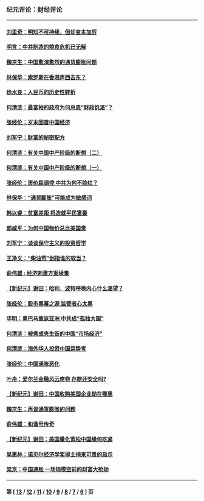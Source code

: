 ### 纪元评论：财经评论
---
#### [刘孟奇：明知不可持续，但却变本加厉](../../pages/nsc1026/n3129281.md) 
#### [明言：中共制造的粮食危机已无解](../../pages/nsc1026/n3128523.md) 
#### [魏京生：中国愈演愈烈的通货膨胀问题](../../pages/nsc1026/n3127477.md) 
#### [林保华：索罗斯在香港声西击东？](../../pages/nsc1026/n3127222.md) 
#### [徐水良：人民币的历史性转折](../../pages/nsc1026/n3126604.md) 
#### [何清涟：最富裕的政府为何总患“财政饥渴”？](../../pages/nsc1026/n3126353.md) 
#### [张经伦：岁末回首中国经济](../../pages/nsc1026/n3125201.md) 
#### [刘军宁：财富的秘密配方](../../pages/nsc1026/n3124682.md) 
#### [何清涟：有关中国中产阶级的断想（二）](../../pages/nsc1026/n3120405.md) 
#### [何清涟：有关中国中产阶级的断想（一）](../../pages/nsc1026/n3120331.md) 
#### [张经伦：房价扁调控 中共为何不脸红？](../../pages/nsc1026/n3119714.md) 
#### [林保华：“通货膨胀”可能成为敏感词](../../pages/nsc1026/n3119161.md) 
#### [韩以睿：贫富差距   将造就平民富豪](../../pages/nsc1026/n3116929.md) 
#### [郎咸平：为何中国物价总比美国贵](../../pages/nsc1026/n3116573.md) 
#### [刘军宁：谈谈保守主义的投资哲学](../../pages/nsc1026/n3113683.md) 
#### [王净文：“柴油荒”剑指谁的软当？](../../pages/nsc1026/n3112164.md) 
#### [俞伟雄 :  经济刺激方案续集](../../pages/nsc1026/n3109401.md) 
#### [【新纪元】谢田：哈利．波特呼唤内心什么渴望？](../../pages/nsc1026/n3109361.md) 
#### [张经伦：股市黑幕之源 监管者心太黑](../../pages/nsc1026/n3105867.md) 
#### [华明：奥巴马重返亚洲 中共成“孤独大国”](../../pages/nsc1026/n3103448.md) 
#### [何清涟：被煮成夹生饭的中国“市场经济”](../../pages/nsc1026/n3102809.md) 
#### [何清涟：海外华人投资中国运势考](../../pages/nsc1026/n3100651.md) 
#### [张经伦：中国通胀恶化](../../pages/nsc1026/n3100106.md) 
#### [叶舟：爱尔兰金融风云席卷   存款还安全吗?](../../pages/nsc1026/n3099746.md) 
#### [【新纪元】谢田：中国收购美国企业拗在哪里](../../pages/nsc1026/n3099471.md) 
#### [魏京生：再谈通货膨胀的问题](../../pages/nsc1026/n3093981.md) 
#### [俞伟雄：和谐号传奇](../../pages/nsc1026/n3091965.md) 
#### [【新纪元】谢田：美国量化宽松中国缘何吃紧](../../pages/nsc1026/n3090537.md) 
#### [吴惠林：诺贝尔经济学奖得主捎来可贵的启示](../../pages/nsc1026/n3088921.md) 
#### [梁京：中国通胀 一场规模空前的财富大抢劫](../../pages/nsc1026/n3087259.md) 

---
#### 第 [ [13](./13.md) / [12](./12.md) / [11](./11.md) / [10](./10.md) / [9](./9.md) / [8](./8.md) / [7](./7.md) / [6](./6.md) ] 页
